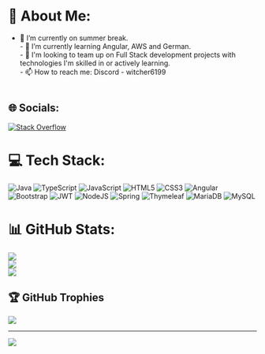 # 💫 About Me:
- 🔭 I’m currently on summer break.<br>- 🌱 I’m currently learning Angular, AWS and German.<br>- 👯 I'm looking to team up on Full Stack development projects with technologies I'm skilled in or actively learning.<br>- 📫 How to reach me: Discord - witcher6199<br><br>


## 🌐 Socials:
[![Stack Overflow](https://img.shields.io/badge/-Stackoverflow-FE7A16?logo=stack-overflow&logoColor=white)](https://stackoverflow.com/users/user:26511456) 

# 💻 Tech Stack:
![Java](https://img.shields.io/badge/java-%23ED8B00.svg?style=for-the-badge&logo=openjdk&logoColor=white) ![TypeScript](https://img.shields.io/badge/typescript-%23007ACC.svg?style=for-the-badge&logo=typescript&logoColor=white) ![JavaScript](https://img.shields.io/badge/javascript-%23323330.svg?style=for-the-badge&logo=javascript&logoColor=%23F7DF1E) ![HTML5](https://img.shields.io/badge/html5-%23E34F26.svg?style=for-the-badge&logo=html5&logoColor=white) ![CSS3](https://img.shields.io/badge/css3-%231572B6.svg?style=for-the-badge&logo=css3&logoColor=white) ![Angular](https://img.shields.io/badge/angular-%23DD0031.svg?style=for-the-badge&logo=angular&logoColor=white) ![Bootstrap](https://img.shields.io/badge/bootstrap-%238511FA.svg?style=for-the-badge&logo=bootstrap&logoColor=white) ![JWT](https://img.shields.io/badge/JWT-black?style=for-the-badge&logo=JSON%20web%20tokens) ![NodeJS](https://img.shields.io/badge/node.js-6DA55F?style=for-the-badge&logo=node.js&logoColor=white) ![Spring](https://img.shields.io/badge/spring-%236DB33F.svg?style=for-the-badge&logo=spring&logoColor=white) ![Thymeleaf](https://img.shields.io/badge/Thymeleaf-%23005C0F.svg?style=for-the-badge&logo=Thymeleaf&logoColor=white) ![MariaDB](https://img.shields.io/badge/MariaDB-003545?style=for-the-badge&logo=mariadb&logoColor=white) ![MySQL](https://img.shields.io/badge/mysql-4479A1.svg?style=for-the-badge&logo=mysql&logoColor=white)
# 📊 GitHub Stats:
![](https://github-readme-stats.vercel.app/api?username=GeorgiStoyanovAtanasov&theme=dark&hide_border=false&include_all_commits=false&count_private=false)<br/>
![](https://nirzak-streak-stats.vercel.app/?user=GeorgiStoyanovAtanasov&theme=dark&hide_border=false)<br/>
![](https://github-readme-stats.vercel.app/api/top-langs/?username=GeorgiStoyanovAtanasov&theme=dark&hide_border=false&include_all_commits=false&count_private=false&layout=compact)

## 🏆 GitHub Trophies
![](https://github-profile-trophy.vercel.app/?username=GeorgiStoyanovAtanasov&theme=radical&no-frame=false&no-bg=true&margin-w=4)

---
[![](https://visitcount.itsvg.in/api?id=GeorgiStoyanovAtanasov&icon=0&color=0)](https://visitcount.itsvg.in)

<!-- Proudly created with GPRM ( https://gprm.itsvg.in ) -->
